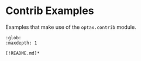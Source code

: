 # Contrib Examples

Examples that make use of the `optax.contrib` module.

<!-- include all files in the current directory except README.md -->
```{toctree}
:glob:
:maxdepth: 1

[!README.md]*
```
